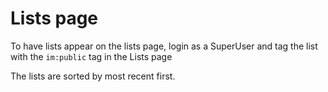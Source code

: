 # Lists page

To have lists appear on the lists page, login as a SuperUser and tag the list with the `im:public` tag in the Lists page

The lists are sorted by most recent first.

